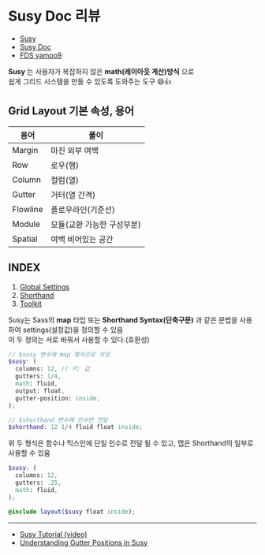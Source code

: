 # Susy Doc 리뷰 

* [Susy](http://susy.oddbird.net/)
* [Susy Doc](http://susydocs.oddbird.net/en/latest/)
* [FDS yamoo9](https://github.com/chiabi88/FDS/blob/3rd_FDS/REFERENCES/Sass__Susy.md)

**Susy** 는 사용자가 복잡하지 않은 **math(레이아웃 계산)방식** 으로  
쉽게 그리드 시스템을 만들 수 있도록 도와주는 도구 :smile::+1:

## Grid Layout 기본 속성, 용어
| 용어  | 풀이 |
| ---|---|
| Margin | 마진 외부 여백 |    
| Row    | 로우(행) |
| Column | 컬럼(열) | 
| Gutter | 거터(열 간격) |
| Flowline | 플로우라인(기준선) |    
| Module | 모듈(교환 가능한 구성부분) |  
| Spatial | 여백 비어있는 공간 |

## INDEX

1. [Global Settings](1_Global-Settings.md)
2. [Shorthand](2_Shorthand.md)
3. [Toolkit](3_Toolkit.md)
 
Susy는 Sass의 **map** 타입 또는 **Shorthand Syntax(단축구문)** 과 같은 문법을 사용하여 settings(설정값)을 정의할 수 있음  
이 두 정의는 서로 바꿔서 사용할 수 있다.(호환성)

```scss
// $susy 변수에 map 형식으로 작성
$susy: (
  columns: 12, // 키: 값
  gutters: 1/4,
  math: fluid,
  output: float,
  gutter-position: inside,
);

// $shorthand 변수에 인수만 전달
$shorthand: 12 1/4 fluid float inside;
```

위 두 형식은 함수나 믹스인에 단일 인수로 전달 될 수 있고, 맵은 Shorthand의 일부로 사용할 수 있움

```scss
$susy: (
  columns: 12,
  gutters: .25,
  math: fluid,
);

@include layout($susy float inside);
```

***

* [Susy Tutorial (video)](https://leveluptutorials.com/tutorials/susy-tutorials)
* [Understanding Gutter Positions in Susy](https://zellwk.com/blog/susy-gutter-positions/)